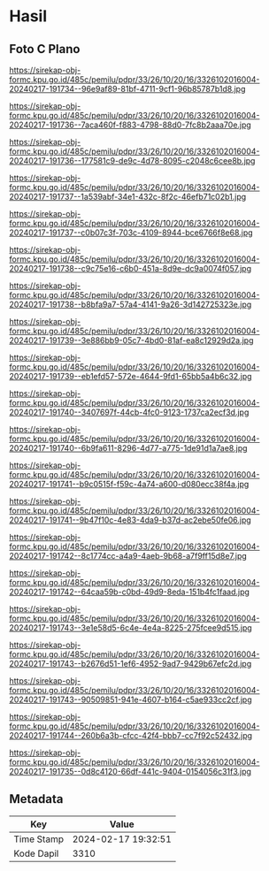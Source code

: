 # Hasil

## Foto C Plano

https://sirekap-obj-formc.kpu.go.id/485c/pemilu/pdpr/33/26/10/20/16/3326102016004-20240217-191734--96e9af89-81bf-4711-9cf1-96b85787b1d8.jpg

https://sirekap-obj-formc.kpu.go.id/485c/pemilu/pdpr/33/26/10/20/16/3326102016004-20240217-191736--7aca460f-f883-4798-88d0-7fc8b2aaa70e.jpg

https://sirekap-obj-formc.kpu.go.id/485c/pemilu/pdpr/33/26/10/20/16/3326102016004-20240217-191736--177581c9-de9c-4d78-8095-c2048c6cee8b.jpg

https://sirekap-obj-formc.kpu.go.id/485c/pemilu/pdpr/33/26/10/20/16/3326102016004-20240217-191737--1a539abf-34e1-432c-8f2c-46efb71c02b1.jpg

https://sirekap-obj-formc.kpu.go.id/485c/pemilu/pdpr/33/26/10/20/16/3326102016004-20240217-191737--c0b07c3f-703c-4109-8944-bce6766f8e68.jpg

https://sirekap-obj-formc.kpu.go.id/485c/pemilu/pdpr/33/26/10/20/16/3326102016004-20240217-191738--c9c75e16-c6b0-451a-8d9e-dc9a0074f057.jpg

https://sirekap-obj-formc.kpu.go.id/485c/pemilu/pdpr/33/26/10/20/16/3326102016004-20240217-191738--b8bfa9a7-57a4-4141-9a26-3d142725323e.jpg

https://sirekap-obj-formc.kpu.go.id/485c/pemilu/pdpr/33/26/10/20/16/3326102016004-20240217-191739--3e886bb9-05c7-4bd0-81af-ea8c12929d2a.jpg

https://sirekap-obj-formc.kpu.go.id/485c/pemilu/pdpr/33/26/10/20/16/3326102016004-20240217-191739--eb1efd57-572e-4644-9fd1-65bb5a4b6c32.jpg

https://sirekap-obj-formc.kpu.go.id/485c/pemilu/pdpr/33/26/10/20/16/3326102016004-20240217-191740--3407697f-44cb-4fc0-9123-1737ca2ecf3d.jpg

https://sirekap-obj-formc.kpu.go.id/485c/pemilu/pdpr/33/26/10/20/16/3326102016004-20240217-191740--6b9fa611-8296-4d77-a775-1de91d1a7ae8.jpg

https://sirekap-obj-formc.kpu.go.id/485c/pemilu/pdpr/33/26/10/20/16/3326102016004-20240217-191741--b9c0515f-f59c-4a74-a600-d080ecc38f4a.jpg

https://sirekap-obj-formc.kpu.go.id/485c/pemilu/pdpr/33/26/10/20/16/3326102016004-20240217-191741--9b47f10c-4e83-4da9-b37d-ac2ebe50fe06.jpg

https://sirekap-obj-formc.kpu.go.id/485c/pemilu/pdpr/33/26/10/20/16/3326102016004-20240217-191742--8c1774cc-a4a9-4aeb-9b68-a7f9ff15d8e7.jpg

https://sirekap-obj-formc.kpu.go.id/485c/pemilu/pdpr/33/26/10/20/16/3326102016004-20240217-191742--64caa59b-c0bd-49d9-8eda-151b4fc1faad.jpg

https://sirekap-obj-formc.kpu.go.id/485c/pemilu/pdpr/33/26/10/20/16/3326102016004-20240217-191743--3e1e58d5-6c4e-4e4a-8225-275fcee9d515.jpg

https://sirekap-obj-formc.kpu.go.id/485c/pemilu/pdpr/33/26/10/20/16/3326102016004-20240217-191743--b2676d51-1ef6-4952-9ad7-9429b67efc2d.jpg

https://sirekap-obj-formc.kpu.go.id/485c/pemilu/pdpr/33/26/10/20/16/3326102016004-20240217-191743--90509851-941e-4607-b164-c5ae933cc2cf.jpg

https://sirekap-obj-formc.kpu.go.id/485c/pemilu/pdpr/33/26/10/20/16/3326102016004-20240217-191744--260b6a3b-cfcc-42f4-bbb7-cc7f92c52432.jpg

https://sirekap-obj-formc.kpu.go.id/485c/pemilu/pdpr/33/26/10/20/16/3326102016004-20240217-191735--0d8c4120-66df-441c-9404-0154056c31f3.jpg


## Metadata

| Key        | Value               |
| ---------- | ------------------- |
| Time Stamp | 2024-02-17 19:32:51 |
| Kode Dapil | 3310                |



